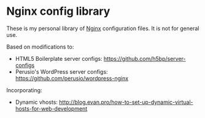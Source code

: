 # Nginx config library

These is my personal library of [Nginx](http://wiki.nginx.org/Main) configuration files. It is not for general use.

Based on modifications to:

* HTML5 Boilerplate server configs: https://github.com/h5bp/server-configs
* Perusio's WordPress server configs: https://github.com/perusio/wordpress-nginx

Incorporating:

* Dynamic vhosts: http://blog.evan.pro/how-to-set-up-dynamic-virtual-hosts-for-web-development
